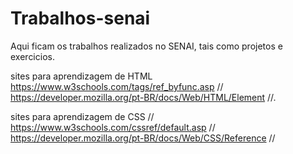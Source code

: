 # Trabalhos-senai

Aqui ficam os trabalhos realizados no SENAI, tais como projetos e exercicios.

sites para aprendizagem de HTML
https://www.w3schools.com/tags/ref_byfunc.asp //
https://developer.mozilla.org/pt-BR/docs/Web/HTML/Element //.

sites para aprendizagem de CSS // https://www.w3schools.com/cssref/default.asp // https://developer.mozilla.org/pt-BR/docs/Web/CSS/Reference //
